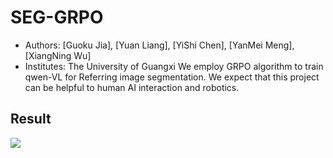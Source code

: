# SEG-GRPO
- Authors: [Guoku Jia], [Yuan Liang], [YiShi Chen], [YanMei Meng], [XiangNing Wu]
- Institutes: The University of Guangxi
We employ GRPO algorithm to train qwen-VL for Referring image segmentation. We expect that this project can be helpful to human AI interaction and robotics.
## Result
![](./docs/0.png)
